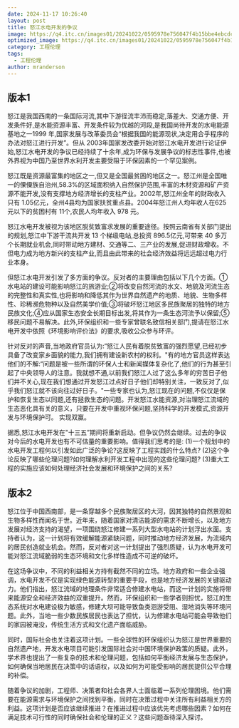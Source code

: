 ```yaml
---
date: 2024-11-17 10:26:40
layout: post
title: 怒江水电开发的争议
image: https://q4.itc.cn/images01/20241022/0595978e756047f4b15bbe4ebcdc1baa.png
optimized_image: https://q4.itc.cn/images01/20241022/0595978e756047f4b15bbe4ebcdc1baa.png
category: 工程伦理
tags:
  - 工程伦理
author: mranderson
---
```



## 版本1

怒江是我国西南的一条国际河流,其中下游径流丰沛而稳定,落差大、交通方便、开发条件好,是水能资源丰富、开发条件较为优越的河段,是我国尚待开发的水电能源基地之一1999 年,国家发展与改革委员会“根据我国的能源现状,决定用合乎程序的办法对怒江进行开发”。但从 2003年国家发改委开始对怒江水电开发进行论证伊始,怒江水电开发的争议已经持续了十余年,成为环保与发展争议的标志性事件,也被外界视为中国乃至世界水利开发主要受阻于环保因素的一个罕见案例。

怒江既是资源最富集的地区之一,但又是全国最贫困的地区之一。怒江州是全国唯一的傈僳族自治州,58.3%的区域面积纳入自然保护范围,丰富的木材资源和矿产资源不能开发,没有支撑地方经济增长的支柱产业。2002年,怒江州全年的财政收入只有 1.05亿元，全州4县均为国家扶贫重点县。2004年怒江州人均年收人在625元以下的贫困村有 11个,农民人均年收入 978 元。

怒江水电开发被视为该地区脱贫致富求发展的重要途径。按照云南省有关部门提出的规划,怒江中下游干流共开发 13 个梯级电站,总投资 896.5亿元,可带来 40 多万个长期就业机会,同时带动地方建材、交通等二、三产业的发展,促进财政增收。不但电力成为地方新兴的支柱产业,而且由此带来的社会经济效益将远远超过电力行业本身。

但怒江水电开发引发了多方面的争议。反对者的主要理由包括以下几个方面。①水电站的建设可能影响怒江的旅游业;②将改变自然河流的水文、地貌及河流生态的完整性和真实性,也将影响和降低其作为世界自然遗产的地质、地貌、生物多样性、珍稀濒危物种以及自然美学价值;③将破坏怒江地区多民族聚居的独特的地方民族文化;④应从国家生态安全长期目标出发,将其作为一条生态河流予以保留;⑤移民问题不易解决。此外,环保组织和一些专家曾联名致信相关部门,提请在怒江水电开发中依照《环境影响评价法》的要求,吸收公众参与环评。

针对反对的声音,当地政府官员认为:“怒江人民有着脱贫致富的强烈愿望,已经初步具备了改变家乡面貌的能力,我们拥有建设新农村的权利。"有的地方官员这样表达他们的不解:“问题是被一些所谓的环保人士和新闻媒体复杂化了,他们的行为甚至引起了中央领导人的注意。我就想不通,以前我们怒江人过了这么多年的穷苦日子他们并不关心,现在我们想通过开发怒江过点好日子他们却特别关注，一致反对了,似乎我们怒江就不该向往过好日子。"一些专家也认为,怒江现在的问题,不仅仅是保护和恢复生态以同题,还有拯救生态的问题。开发怒江水能资源,对治理怒江流域的生态恶化具有关的意义，只要在开发中重视环保问题,坚持科学的开发模式,资源开发与环境保护可。
实现双赢。

据悉,怒江水电开发在"十三五”期间将重新启动。但争议仍然会继续。过去的争议对今后的水电开发也有不可估量的重要影响。值得我们思考的是:
(1)一个规划中的水电开发工程何以引发如此广泛的争论?这反映了工程实践的什么特点?
(2)这个争论反映了哪些伦理问题?如何理解水利开发工程中出现的这些伦理问题?
(3)重大工程的实施应该如何处理经济社会发展和环境保护之间的关系?

## 版本2

怒江位于中国西南部，是一条穿越多个民族聚居区的大河，因其独特的自然景观和生物多样性而闻名于世。近年来，随着国家对清洁能源的需求不断增长，以及地方发展对经济支持的渴望，一项围绕怒江修建一系列大型水电站的计划浮出水面。支持者认为，这一计划将有效缓解能源紧缺问题，同时推动地方经济发展，为流域内的居民创造就业机会。然而，反对者对这一计划提出了强烈质疑，认为水电开发可能对怒江流域脆弱的生态环境和文化多样性造成不可逆的破坏。

在这场争议中，不同的利益相关方持有截然不同的立场。地方政府和一些企业强调，水电开发不仅是实现绿色能源转型的重要手段，也是地方经济发展的关键驱动力。他们指出，怒江流域的地理条件非常适合修建水电站，而这一计划的实施将带来能源安全和经济效益的双重提升。然而，环保组织和一些学者则担忧，怒江的生态系统对水电建设极为敏感，修建大坝可能导致鱼类洄游受阻、湿地消失等环境问题。此外，当地一些少数民族居民也表达了担忧，认为修建水电站可能会导致他们的家园被淹没，传统生活方式和文化遗产面临威胁。

同时，国际社会也关注着这项计划。一些全球性的环保组织认为怒江是世界重要的自然遗产地，开发水电项目可能引发国际社会对中国环境保护政策的质疑。此外，学术界也提出了一些复杂的技术和伦理问题，包括如何平衡经济发展与生态保护，如何确保当地居民在决策中的话语权，以及如何为可能受影响的居民提供公平合理的补偿。

随着争议的加剧，工程师、决策者和社会各界人士面临着一系列伦理困境。他们需要在能源需求与环境保护之间找到平衡，同时在决策过程中关注所有利益相关方的利益。这项计划是否应该继续推进？在推进过程中应该优先考虑哪些因素？如何在满足技术可行性的同时确保社会和伦理的正义？这些问题亟待深入探讨。







